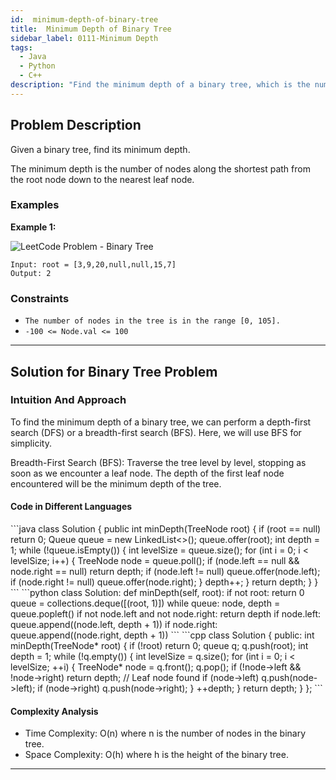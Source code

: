 ```yaml
---
id:  minimum-depth-of-binary-tree
title:  Minimum Depth of Binary Tree
sidebar_label: 0111-Minimum Depth
tags:
  - Java
  - Python
  - C++
description: "Find the minimum depth of a binary tree, which is the number of nodes along the shortest path from the root node down to the nearest leaf node."
---
```


## Problem Description

Given a binary tree, find its minimum depth.

The minimum depth is the number of nodes along the shortest path from the root node down to the nearest leaf node.

### Examples

**Example 1:**

![LeetCode Problem - Binary Tree](https://assets.leetcode.com/uploads/2020/10/12/ex_depth.jpg)
```
Input: root = [3,9,20,null,null,15,7]
Output: 2
```


### Constraints

- `The number of nodes in the tree is in the range [0, 105].`
- `-100 <= Node.val <= 100`

---

## Solution for Binary Tree Problem

### Intuition And Approach

To find the minimum depth of a binary tree, we can perform a depth-first search (DFS) or a breadth-first search (BFS). Here, we will use BFS for simplicity.

Breadth-First Search (BFS): Traverse the tree level by level, stopping as soon as we encounter a leaf node. The depth of the first leaf node encountered will be the minimum depth of the tree.

<Tabs>
 <tabItem value="Recursive" label="Recursive">


#### Code in Different Languages

<Tabs>
  <TabItem value="Java" label="Java" default>
  <SolutionAuthor name="@Vipullakum007"/>
   ```java
   class Solution {
    public int minDepth(TreeNode root) {
        if (root == null) return 0;
        Queue<TreeNode> queue = new LinkedList<>();
        queue.offer(root);
        int depth = 1;
        while (!queue.isEmpty()) {
            int levelSize = queue.size();
            for (int i = 0; i < levelSize; i++) {
                TreeNode node = queue.poll();
                if (node.left == null && node.right == null) return depth;
                if (node.left != null) queue.offer(node.left);
                if (node.right != null) queue.offer(node.right);
            }
            depth++;
        }
        return depth;
    }
}
    ```

  </TabItem>
  <TabItem value="Python" label="Python">
  <SolutionAuthor name="@Vipullakum007"/>
   ```python
    class Solution:
    def minDepth(self, root):
        if not root:
            return 0
        queue = collections.deque([(root, 1)])
        while queue:
            node, depth = queue.popleft()
            if not node.left and not node.right:
                return depth
            if node.left:
                queue.append((node.left, depth + 1))
            if node.right:
                queue.append((node.right, depth + 1))
    ```

  </TabItem>
  <TabItem value="C++" label="C++">
  <SolutionAuthor name="@Vipullakum007"/>
   ```cpp
    class Solution {
public:
    int minDepth(TreeNode* root) {
        if (!root) return 0;
        queue<TreeNode*> q;
        q.push(root);
        int depth = 1;
        while (!q.empty()) {
            int levelSize = q.size();
            for (int i = 0; i < levelSize; ++i) {
                TreeNode* node = q.front();
                q.pop();
                if (!node->left && !node->right) return depth; // Leaf node found
                if (node->left) q.push(node->left);
                if (node->right) q.push(node->right);
            }
            ++depth;
        }
        return depth;
    }
};
    ```

  </TabItem>
</Tabs>

#### Complexity Analysis

- Time Complexity: O(n) where n is the number of nodes in the binary tree.
- Space Complexity: O(h) where h is the height of the binary tree.

</tabItem>
</Tabs>


---